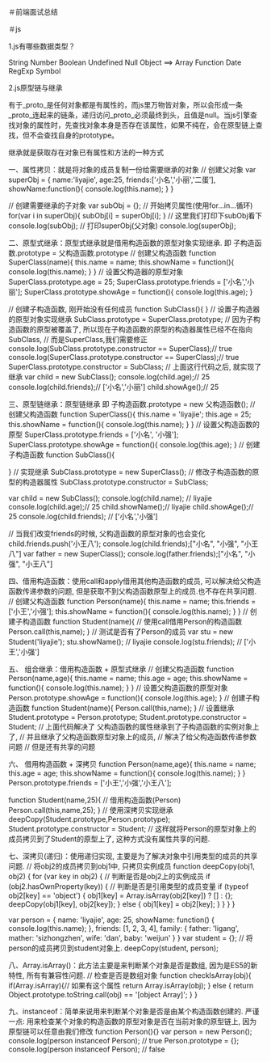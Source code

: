 ＃前端面试总结

＃js

1.js有哪些数据类型？

String 
Number
Boolean
Undefined
Null
Object  ==> Array Function Date RegExp
Symbol

2.js原型链与继承

有于_proto_是任何对象都是有属性的，而js里万物皆对象，所以会形成一条_proto_连起来的链条，递归访问_proto_必须最终到头，且值是null。当js引擎查找对象的属性时，先查找对象本身是否存在该属性，如果不纯在，会在原型链上查找，但不会查找自身的prototype。

继承就是获取存在对象已有属性和方法的一种方式

一、属性拷贝：就是将对象的成员复制一份给需要继承的对象
// 创建父对象
var superObj = {
    name:'liyajie',
    age:25,
    friends:['小名','小丽','二蛋'],
    showName:function(){
        console.log(this.name);
    }
}

// 创建需要继承的子对象
var subObj = {};
// 开始拷贝属性(使用for...in...循环)
for(var i in superObj){
    subObj[i] = superObj[i];
}
// 这里我们打印下subObj看下
console.log(subObj);
// 打印superObj(父对象)
console.log(superObj);

二、原型式继承：原型式继承就是借用构造函数的原型对象实现继承. 即 子构造函数.prototype = 父构造函数.prototype
// 创建父构造函数
function SuperClass(name){
    this.name = name;
    this.showName = function(){
        console.log(this.name);
    }
}
// 设置父构造器的原型对象
SuperClass.prototype.age = 25;
SuperClass.prototype.friends = ['小名','小丽'];
SuperClass.prototype.showAge = function(){
    console.log(this.age);
}

// 创建子构造函数, 刚开始没有任何成员
function SubClass(){
}
// 设置子构造器的原型对象实现继承
SubClass.prototype = SuperClass.prototype;
// 因为子构造函数的原型被覆盖了, 所以现在子构造函数的原型的构造器属性已经不在指向SubClass,
// 而是SuperClass,我们需要修正
console.log(SubClass.prototype.constructor == SuperClass);// true
console.log(SuperClass.prototype.constructor == SuperClass);// true
SuperClass.prototype.constructor = SubClass;
// 上面这行代码之后, 就实现了继承
var child = new SubClass();
console.log(child.age);// 25
console.log(child.friends);// ['小名','小丽']
child.showAge();// 25

三、原型链继承：原型链继承 即 子构造函数.prototype = new 父构造函数();
// 创建父构造函数
function SuperClass(){
    this.name = 'liyajie';
    this.age = 25;
    this.showName = function(){
        console.log(this.name);
    }
}
// 设置父构造函数的原型
SuperClass.prototype.friends = ['小名', '小强'];
SuperClass.prototype.showAge = function(){
    console.log(this.age);
}
// 创建子构造函数
function SubClass(){

}
// 实现继承
SubClass.prototype = new SuperClass();
// 修改子构造函数的原型的构造器属性
SubClass.prototype.constructor = SubClass;

var child = new SubClass();
console.log(child.name); // liyajie
console.log(child.age);// 25
child.showName();// liyajie
child.showAge();// 25
console.log(child.friends); // ['小名','小强']

// 当我们改变friends的时候, 父构造函数的原型对象的也会变化
child.friends.push('小王八');
console.log(child.friends);["小名", "小强", "小王八"]
var father = new SuperClass();
console.log(father.friends);["小名", "小强", "小王八"]

四、借用构造函数：使用call和apply借用其他构造函数的成员, 可以解决给父构造函数传递参数的问题, 但是获取不到父构造函数原型上的成员.也不存在共享问题.
// 创建父构造函数
function Person(name){
    this.name = name;
    this.friends = ['小王','小强'];
    this.showName = function(){
        console.log(this.name);
    }
}
// 创建子构造函数
function Student(name){
    // 使用call借用Person的构造函数
    Person.call(this,name);
}
// 测试是否有了Person的成员
var stu = new Student('liyajie');
stu.showName(); // liyajie
console.log(stu.friends); // ['小王','小强']

五、 组合继承：借用构造函数 + 原型式继承
// 创建父构造函数
function Person(name,age){
    this.name = name;
    this.age = age;
    this.showName = function(){
        console.log(this.name);
    }
}
// 设置父构造函数的原型对象
Person.prototype.showAge = function(){
    console.log(this.age);
}
// 创建子构造函数
function Student(name){
    Person.call(this,name);
}
// 设置继承
Student.prototype = Person.prototype;
Student.prototype.constructor = Student;
// 上面代码解决了 父构造函数的属性继承到了子构造函数的实例对象上了, 
// 并且继承了父构造函数原型对象上的成员, 
// 解决了给父构造函数传递参数问题
// 但是还有共享的问题

六、 借用构造函数 + 深拷贝
function Person(name,age){
    this.name = name;
    this.age = age;
    this.showName = function(){
        console.log(this.name);
    }
}
Person.prototype.friends = ['小王','小强','小王八'];

function Student(name,25){
    // 借用构造函数(Person)
    Person.call(this,name,25);
}
// 使用深拷贝实现继承
deepCopy(Student.prototype,Person.prototype);
Student.prototype.constructor = Student;
// 这样就将Person的原型对象上的成员拷贝到了Student的原型上了, 这种方式没有属性共享的问题.

七、深拷贝(递归)：使用递归实现, 主要是为了解决对象中引用类型的成员的共享问题.
// 将obj2的成员拷贝到obj1中, 只拷贝实例成员
function deepCopy(obj1, obj2) {
    for (var key in obj2) {
        // 判断是否是obj2上的实例成员
        if (obj2.hasOwnProperty(key)) {
            // 判断是否是引用类型的成员变量
            if (typeof obj2[key] == 'object') {
                obj1[key] = Array.isArray(obj2[key]) ? [] : {};
                deepCopy(obj1[key], obj2[key]);
            } else {
                obj1[key] = obj2[key];
            }
        }
    }
}

var person = {
    name: 'liyajie',
    age: 25,
    showName: function() {
        console.log(this.name);
    },
    friends: [1, 2, 3, 4],
    family: {
        father: 'ligang',
        mather: 'sizhongzhen',
        wife: 'dan',
        baby: 'weijun'
    }
}
var student = {};
// 将person的成员拷贝到student对象上.
deepCopy(student, person);

八、Array.isArray()：此方法主要是来判断某个对象是否是数组, 因为是ES5的新特性, 所有有兼容性问题.
// 检查是否是数组对象
function checkIsArray(obj){
    if(Array.isArray){// 如果有这个属性
        return Array.isArray(obj);
    } else {
        return Object.prototype.toString.call(obj) == '[object Array]';
    }
}

九、instanceof：简单来说用来判断某个对象是否是由某个构造函数创建的.
严谨一点: 用来检查某个对象的构造函数的原型对象是否在当前对象的原型链上, 因为原型链可以任意由我们修改
function Person(){}
var person = new Person();
console.log(person instanceof Person); // true
Person.prototype = {};
console.log(person instanceof Person); // false
